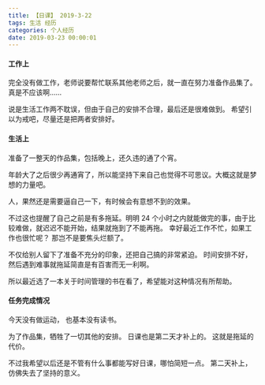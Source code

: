 ```yaml
---
title: 【日课】 2019-3-22
tags: 生活 经历
categories: 个人经历
date: 2019-03-23 00:00:01
---
```



#### 工作上

完全没有做工作，老师说要帮忙联系其他老师之后，就一直在努力准备作品集了。
真是不应该啊……

说是生活工作两不耽误，但由于自己的安排不合理，最后还是很难做到。
希望引以为戒吧，尽量还是把两者安排好。

#### 生活上

准备了一整天的作品集，包括晚上，还久违的通了个宵。

年龄大了之后很少再通宵了，所以能坚持下来自己也觉得不可思议。大概这就是梦想的力量吧。

人，果然还是需要逼自己一下，有时候会有意想不到的效果。

不过这也提醒了自己之前是有多拖延。明明 24 个小时之内就能做完的事，由于比较难做，就迟迟不能开始，结果就拖到了不能再拖。
幸好最近工作不忙，如果工作也很忙呢？ 那岂不是要焦头烂额了。

不仅给别人留下了准备不充分的印象，还把自己搞的非常紧迫。
时间安排不好，然后遇到难事就拖延简直是有百害而无一利啊。

所以最近选了一本关于时间管理的书在看了，希望能对这种情况有所帮助。


#### 任务完成情况

今天没有做运动，
也基本没有读书。

为了作品集，牺牲了一切其他的安排。
日课也是第二天才补上的。
这就是拖延的代价。

不过我希望以后还是不管有什么事都能写好日课，哪怕简短一点。
第二天补上，仿佛失去了坚持的意义。
  
